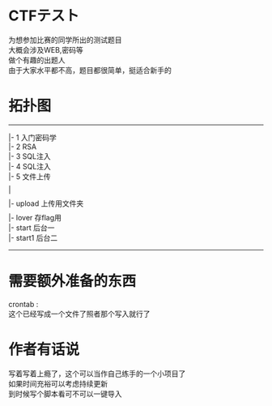 # CTFテスト  
为想参加比赛的同学所出的测试题目  
大概会涉及WEB,密码等  
做个有趣的出题人  
由于大家水平都不高，题目都很简单，挺适合新手的  

# 拓扑图  
---  
 |- 1 入门密码学  
 |- 2 RSA  
 |- 3 SQL注入  
 |- 4 SQL注入  
 |- 5 文件上传   
$$$$|  
$$$$|- upload 上传用文件夹   
$$$$|- lover  存flag用  
 |- start  后台一  
 |- start1 后台二  
  

---------
# 需要额外准备的东西  
crontab :  
这个已经写成一个文件了照者那个写入就行了  


# 作者有话说  
写着写着上瘾了，这个可以当作自己练手的一个小项目了  
如果时间充裕可以考虑持续更新  
到时候写个脚本看可不可以一键导入  
